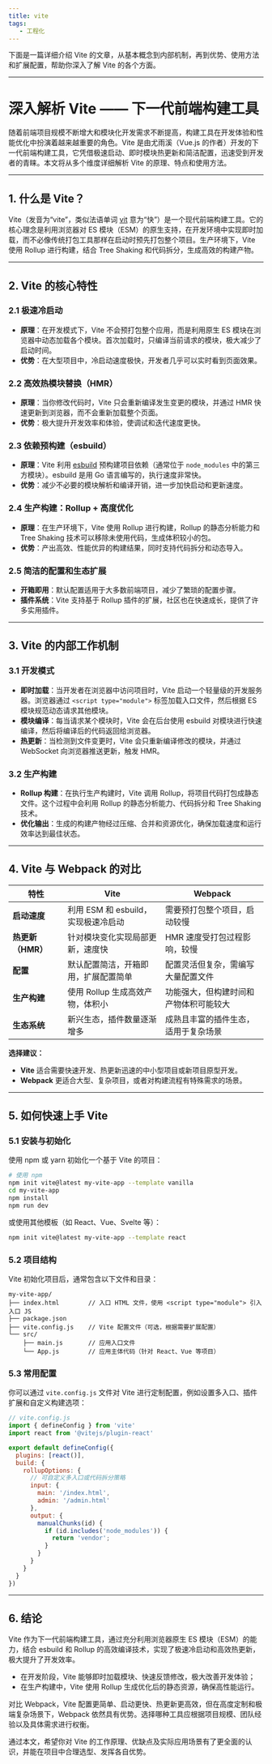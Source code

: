```yaml
---
title: vite
tags:
   - 工程化
---
```




下面是一篇详细介绍 Vite 的文章，从基本概念到内部机制，再到优势、使用方法和扩展配置，帮助你深入了解 Vite 的各个方面。

---

# 深入解析 Vite —— 下一代前端构建工具

随着前端项目规模不断增大和模块化开发需求不断提高，构建工具在开发体验和性能优化中扮演着越来越重要的角色。Vite 是由尤雨溪（Vue.js 的作者）开发的下一代前端构建工具，它凭借极速启动、即时模块热更新和简洁配置，迅速受到开发者的青睐。本文将从多个维度详细解析 Vite 的原理、特点和使用方法。

---

## 1. 什么是 Vite？

Vite（发音为“vite”，类似法语单词 [vit](https://en.wiktionary.org/wiki/vite) 意为“快”）是一个现代前端构建工具。它的核心理念是利用浏览器对 ES 模块（ESM）的原生支持，在开发环境中实现即时加载，而不必像传统打包工具那样在启动时预先打包整个项目。生产环境下，Vite 使用 Rollup 进行构建，结合 Tree Shaking 和代码拆分，生成高效的构建产物。

---

## 2. Vite 的核心特性

### 2.1 极速冷启动

- **原理**：在开发模式下，Vite 不会预打包整个应用，而是利用原生 ES 模块在浏览器中动态加载各个模块。首次加载时，只编译当前请求的模块，极大减少了启动时间。
- **优势**：在大型项目中，冷启动速度极快，开发者几乎可以实时看到页面效果。

### 2.2 高效热模块替换（HMR）

- **原理**：当你修改代码时，Vite 只会重新编译发生变更的模块，并通过 HMR 快速更新到浏览器，而不会重新加载整个页面。
- **优势**：极大提升开发效率和体验，使调试和迭代速度更快。

### 2.3 依赖预构建（esbuild）

- **原理**：Vite 利用 [esbuild](https://esbuild.github.io/) 预构建项目依赖（通常位于 `node_modules` 中的第三方模块）。esbuild 是用 Go 语言编写的，执行速度非常快。
- **优势**：减少不必要的模块解析和编译开销，进一步加快启动和更新速度。

### 2.4 生产构建：Rollup + 高度优化

- **原理**：在生产环境下，Vite 使用 Rollup 进行构建，Rollup 的静态分析能力和 Tree Shaking 技术可以移除未使用代码，生成体积较小的包。
- **优势**：产出高效、性能优异的构建结果，同时支持代码拆分和动态导入。

### 2.5 简洁的配置和生态扩展

- **开箱即用**：默认配置适用于大多数前端项目，减少了繁琐的配置步骤。
- **插件系统**：Vite 支持基于 Rollup 插件的扩展，社区也在快速成长，提供了许多实用插件。

---

## 3. Vite 的内部工作机制

### 3.1 开发模式

- **即时加载**：当开发者在浏览器中访问项目时，Vite 启动一个轻量级的开发服务器。浏览器通过 `<script type="module">` 标签加载入口文件，然后根据 ES 模块规范动态请求其他模块。
- **模块编译**：每当请求某个模块时，Vite 会在后台使用 esbuild 对模块进行快速编译，然后将编译后的代码返回给浏览器。
- **热更新**：当检测到文件变更时，Vite 会只重新编译修改的模块，并通过 WebSocket 向浏览器推送更新，触发 HMR。

### 3.2 生产构建

- **Rollup 构建**：在执行生产构建时，Vite 调用 Rollup，将项目代码打包成静态文件。这个过程中会利用 Rollup 的静态分析能力、代码拆分和 Tree Shaking 技术。
- **优化输出**：生成的构建产物经过压缩、合并和资源优化，确保加载速度和运行效率达到最佳状态。

---

## 4. Vite 与 Webpack 的对比

| 特性           | Vite                                    | Webpack                              |
|----------------|-----------------------------------------|--------------------------------------|
| **启动速度**   | 利用 ESM 和 esbuild，实现极速冷启动       | 需要预打包整个项目，启动较慢          |
| **热更新（HMR）** | 针对模块变化实现局部更新，速度快           | HMR 速度受打包过程影响，较慢           |
| **配置**       | 默认配置简洁，开箱即用，扩展配置简单         | 配置灵活但复杂，需编写大量配置文件      |
| **生产构建**   | 使用 Rollup 生成高效产物，体积小             | 功能强大，但构建时间和产物体积可能较大    |
| **生态系统**   | 新兴生态，插件数量逐渐增多                 | 成熟且丰富的插件生态，适用于复杂场景      |

**选择建议：**
- **Vite** 适合需要快速开发、热更新迅速的中小型项目或新项目原型开发。
- **Webpack** 更适合大型、复杂项目，或者对构建流程有特殊需求的场景。

---

## 5. 如何快速上手 Vite

### 5.1 安装与初始化

使用 npm 或 yarn 初始化一个基于 Vite 的项目：

```bash
# 使用 npm
npm init vite@latest my-vite-app --template vanilla
cd my-vite-app
npm install
npm run dev
```

或使用其他模板（如 React、Vue、Svelte 等）：

```bash
npm init vite@latest my-vite-app --template react
```

### 5.2 项目结构

Vite 初始化项目后，通常包含以下文件和目录：

```
my-vite-app/
├── index.html        // 入口 HTML 文件，使用 <script type="module"> 引入入口 JS
├── package.json
├── vite.config.js    // Vite 配置文件（可选，根据需要扩展配置）
└── src/
    ├── main.js       // 应用入口文件
    └── App.js        // 应用主体代码（针对 React、Vue 等项目）
```

### 5.3 常用配置

你可以通过 `vite.config.js` 文件对 Vite 进行定制配置，例如设置多入口、插件扩展和自定义构建选项：

```javascript
// vite.config.js
import { defineConfig } from 'vite'
import react from '@vitejs/plugin-react'

export default defineConfig({
  plugins: [react()],
  build: {
    rollupOptions: {
      // 可自定义多入口或代码拆分策略
      input: {
        main: '/index.html',
        admin: '/admin.html'
      },
      output: {
        manualChunks(id) {
          if (id.includes('node_modules')) {
            return 'vendor';
          }
        }
      }
    }
  }
})
```

---

## 6. 结论

Vite 作为下一代前端构建工具，通过充分利用浏览器原生 ES 模块（ESM）的能力，结合 esbuild 和 Rollup 的高效编译技术，实现了极速冷启动和高效热更新，极大提升了开发效率。  
- 在开发阶段，Vite 能够即时加载模块、快速反馈修改，极大改善开发体验；  
- 在生产构建中，Vite 使用 Rollup 生成优化后的静态资源，确保高性能运行。  

对比 Webpack，Vite 配置更简单、启动更快、热更新更高效，但在高度定制和极端复杂场景下，Webpack 依然具有优势。选择哪种工具应根据项目规模、团队经验以及具体需求进行权衡。

通过本文，希望你对 Vite 的工作原理、优缺点及实际应用场景有了更全面的认识，并能在项目中合理选型、发挥各自优势。